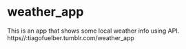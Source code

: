 # weather_app
This is an app that shows some local weather info using API. 
https//:tiagofuelber.tumblr.com/weather_app

